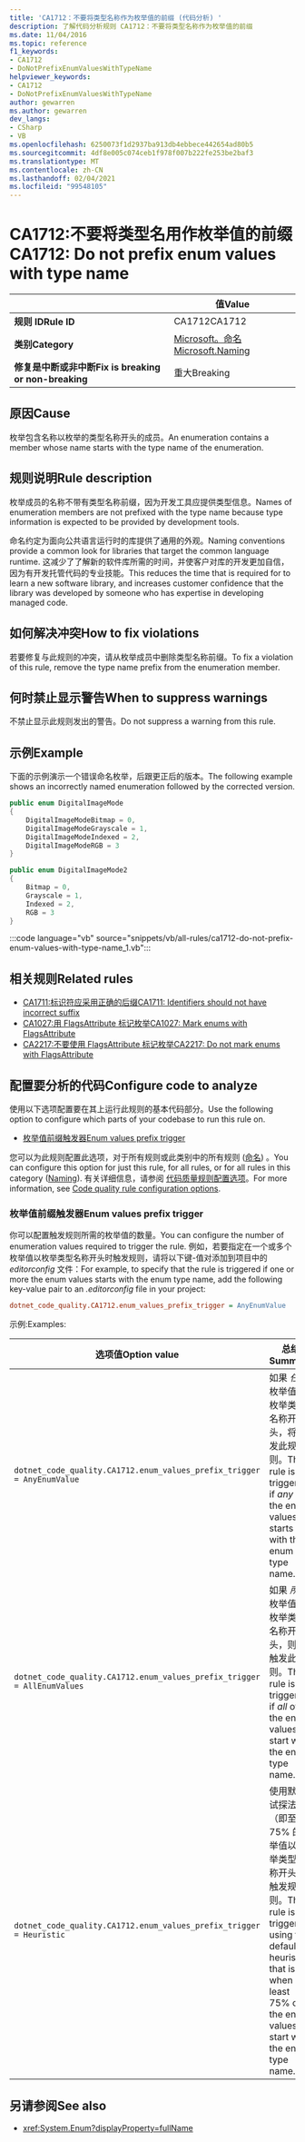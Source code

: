 ```yaml
---
title: 'CA1712：不要将类型名称作为枚举值的前缀 (代码分析) '
description: 了解代码分析规则 CA1712：不要将类型名称作为枚举值的前缀
ms.date: 11/04/2016
ms.topic: reference
f1_keywords:
- CA1712
- DoNotPrefixEnumValuesWithTypeName
helpviewer_keywords:
- CA1712
- DoNotPrefixEnumValuesWithTypeName
author: gewarren
ms.author: gewarren
dev_langs:
- CSharp
- VB
ms.openlocfilehash: 6250073f1d2937ba913db4ebbece442654ad80b5
ms.sourcegitcommit: 4df8e005c074ceb1f978f007b222fe253be2baf3
ms.translationtype: MT
ms.contentlocale: zh-CN
ms.lasthandoff: 02/04/2021
ms.locfileid: "99548105"
---
```

# <a name="ca1712-do-not-prefix-enum-values-with-type-name"></a><span data-ttu-id="d7281-103">CA1712:不要将类型名用作枚举值的前缀</span><span class="sxs-lookup"><span data-stu-id="d7281-103">CA1712: Do not prefix enum values with type name</span></span>

| | <span data-ttu-id="d7281-104">值</span><span class="sxs-lookup"><span data-stu-id="d7281-104">Value</span></span> |
|-|-|
| <span data-ttu-id="d7281-105">**规则 ID**</span><span class="sxs-lookup"><span data-stu-id="d7281-105">**Rule ID**</span></span> |<span data-ttu-id="d7281-106">CA1712</span><span class="sxs-lookup"><span data-stu-id="d7281-106">CA1712</span></span>|
| <span data-ttu-id="d7281-107">**类别**</span><span class="sxs-lookup"><span data-stu-id="d7281-107">**Category**</span></span> |[<span data-ttu-id="d7281-108">Microsoft。命名</span><span class="sxs-lookup"><span data-stu-id="d7281-108">Microsoft.Naming</span></span>](naming-warnings.md)|
| <span data-ttu-id="d7281-109">**修复是中断或非中断**</span><span class="sxs-lookup"><span data-stu-id="d7281-109">**Fix is breaking or non-breaking**</span></span> |<span data-ttu-id="d7281-110">重大</span><span class="sxs-lookup"><span data-stu-id="d7281-110">Breaking</span></span>|

## <a name="cause"></a><span data-ttu-id="d7281-111">原因</span><span class="sxs-lookup"><span data-stu-id="d7281-111">Cause</span></span>

<span data-ttu-id="d7281-112">枚举包含名称以枚举的类型名称开头的成员。</span><span class="sxs-lookup"><span data-stu-id="d7281-112">An enumeration contains a member whose name starts with the type name of the enumeration.</span></span>

## <a name="rule-description"></a><span data-ttu-id="d7281-113">规则说明</span><span class="sxs-lookup"><span data-stu-id="d7281-113">Rule description</span></span>

<span data-ttu-id="d7281-114">枚举成员的名称不带有类型名称前缀，因为开发工具应提供类型信息。</span><span class="sxs-lookup"><span data-stu-id="d7281-114">Names of enumeration members are not prefixed with the type name because type information is expected to be provided by development tools.</span></span>

<span data-ttu-id="d7281-115">命名约定为面向公共语言运行时的库提供了通用的外观。</span><span class="sxs-lookup"><span data-stu-id="d7281-115">Naming conventions provide a common look for libraries that target the common language runtime.</span></span> <span data-ttu-id="d7281-116">这减少了了解新的软件库所需的时间，并使客户对库的开发更加自信，因为有开发托管代码的专业技能。</span><span class="sxs-lookup"><span data-stu-id="d7281-116">This reduces the time that is required for to learn a new software library, and increases customer confidence that the library was developed by someone who has expertise in developing managed code.</span></span>

## <a name="how-to-fix-violations"></a><span data-ttu-id="d7281-117">如何解决冲突</span><span class="sxs-lookup"><span data-stu-id="d7281-117">How to fix violations</span></span>

<span data-ttu-id="d7281-118">若要修复与此规则的冲突，请从枚举成员中删除类型名称前缀。</span><span class="sxs-lookup"><span data-stu-id="d7281-118">To fix a violation of this rule, remove the type name prefix from the enumeration member.</span></span>

## <a name="when-to-suppress-warnings"></a><span data-ttu-id="d7281-119">何时禁止显示警告</span><span class="sxs-lookup"><span data-stu-id="d7281-119">When to suppress warnings</span></span>

<span data-ttu-id="d7281-120">不禁止显示此规则发出的警告。</span><span class="sxs-lookup"><span data-stu-id="d7281-120">Do not suppress a warning from this rule.</span></span>

## <a name="example"></a><span data-ttu-id="d7281-121">示例</span><span class="sxs-lookup"><span data-stu-id="d7281-121">Example</span></span>

<span data-ttu-id="d7281-122">下面的示例演示一个错误命名枚举，后跟更正后的版本。</span><span class="sxs-lookup"><span data-stu-id="d7281-122">The following example shows an incorrectly named enumeration followed by the corrected version.</span></span>

```csharp
public enum DigitalImageMode
{
    DigitalImageModeBitmap = 0,
    DigitalImageModeGrayscale = 1,
    DigitalImageModeIndexed = 2,
    DigitalImageModeRGB = 3
}

public enum DigitalImageMode2
{
    Bitmap = 0,
    Grayscale = 1,
    Indexed = 2,
    RGB = 3
}
```

:::code language="vb" source="snippets/vb/all-rules/ca1712-do-not-prefix-enum-values-with-type-name_1.vb":::

## <a name="related-rules"></a><span data-ttu-id="d7281-123">相关规则</span><span class="sxs-lookup"><span data-stu-id="d7281-123">Related rules</span></span>

- [<span data-ttu-id="d7281-124">CA1711:标识符应采用正确的后缀</span><span class="sxs-lookup"><span data-stu-id="d7281-124">CA1711: Identifiers should not have incorrect suffix</span></span>](ca1711.md)
- [<span data-ttu-id="d7281-125">CA1027:用 FlagsAttribute 标记枚举</span><span class="sxs-lookup"><span data-stu-id="d7281-125">CA1027: Mark enums with FlagsAttribute</span></span>](ca1027.md)
- [<span data-ttu-id="d7281-126">CA2217:不要使用 FlagsAttribute 标记枚举</span><span class="sxs-lookup"><span data-stu-id="d7281-126">CA2217: Do not mark enums with FlagsAttribute</span></span>](ca2217.md)

## <a name="configure-code-to-analyze"></a><span data-ttu-id="d7281-127">配置要分析的代码</span><span class="sxs-lookup"><span data-stu-id="d7281-127">Configure code to analyze</span></span>

<span data-ttu-id="d7281-128">使用以下选项配置要在其上运行此规则的基本代码部分。</span><span class="sxs-lookup"><span data-stu-id="d7281-128">Use the following option to configure which parts of your codebase to run this rule on.</span></span>

- [<span data-ttu-id="d7281-129">枚举值前缀触发器</span><span class="sxs-lookup"><span data-stu-id="d7281-129">Enum values prefix trigger</span></span>](#enum-values-prefix-trigger)

<span data-ttu-id="d7281-130">您可以为此规则配置此选项，对于所有规则或此类别中的所有规则 ([命名](naming-warnings.md)) 。</span><span class="sxs-lookup"><span data-stu-id="d7281-130">You can configure this option for just this rule, for all rules, or for all rules in this category ([Naming](naming-warnings.md)).</span></span> <span data-ttu-id="d7281-131">有关详细信息，请参阅 [代码质量规则配置选项](../code-quality-rule-options.md)。</span><span class="sxs-lookup"><span data-stu-id="d7281-131">For more information, see [Code quality rule configuration options](../code-quality-rule-options.md).</span></span>

### <a name="enum-values-prefix-trigger"></a><span data-ttu-id="d7281-132">枚举值前缀触发器</span><span class="sxs-lookup"><span data-stu-id="d7281-132">Enum values prefix trigger</span></span>

<span data-ttu-id="d7281-133">你可以配置触发规则所需的枚举值的数量。</span><span class="sxs-lookup"><span data-stu-id="d7281-133">You can configure the number of enumeration values required to trigger the rule.</span></span> <span data-ttu-id="d7281-134">例如，若要指定在一个或多个枚举值以枚举类型名称开头时触发规则，请将以下键-值对添加到项目中的 *editorconfig* 文件：</span><span class="sxs-lookup"><span data-stu-id="d7281-134">For example, to specify that the rule is triggered if one or more the enum values starts with the enum type name, add the following key-value pair to an *.editorconfig* file in your project:</span></span>

```ini
dotnet_code_quality.CA1712.enum_values_prefix_trigger = AnyEnumValue
```

<span data-ttu-id="d7281-135">示例:</span><span class="sxs-lookup"><span data-stu-id="d7281-135">Examples:</span></span>

| <span data-ttu-id="d7281-136">选项值</span><span class="sxs-lookup"><span data-stu-id="d7281-136">Option value</span></span> | <span data-ttu-id="d7281-137">总结</span><span class="sxs-lookup"><span data-stu-id="d7281-137">Summary</span></span> |
| --- | --- |
|`dotnet_code_quality.CA1712.enum_values_prefix_trigger = AnyEnumValue` | <span data-ttu-id="d7281-138">如果 *任何* 枚举值以枚举类型名称开头，将触发此规则。</span><span class="sxs-lookup"><span data-stu-id="d7281-138">The rule is triggered if *any* of the enum values starts with the enum type name.</span></span>
|`dotnet_code_quality.CA1712.enum_values_prefix_trigger = AllEnumValues` | <span data-ttu-id="d7281-139">如果 *所有* 枚举值以枚举类型名称开头，则会触发此规则。</span><span class="sxs-lookup"><span data-stu-id="d7281-139">The rule is triggered if *all* of the enum values start with the enum type name.</span></span>
|`dotnet_code_quality.CA1712.enum_values_prefix_trigger = Heuristic` | <span data-ttu-id="d7281-140">使用默认试探法（即至少75% 的枚举值以枚举类型名称开头）触发规则。</span><span class="sxs-lookup"><span data-stu-id="d7281-140">The rule is triggered using the default heuristic, that is, when at least 75% of the enum values start with the enum type name.</span></span>

## <a name="see-also"></a><span data-ttu-id="d7281-141">另请参阅</span><span class="sxs-lookup"><span data-stu-id="d7281-141">See also</span></span>

- <xref:System.Enum?displayProperty=fullName>
